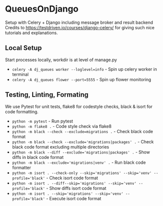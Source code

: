 # QueuesOnDjango
Setup with Celery + Django including message broker and result backend
Credits to https://testdriven.io/courses/django-celery/ for giving such nice tutorials and explanations.

## Local Setup

Start processes locally, workdir is at level of manage.py
- `celery -A dj_queues worker --loglevel=info` - Spin up celery worker in terminal
- `celery -A dj_queues flower --port=5555` - Spin up flower monitoring

## Testing, Linting, Formating
We use Pytest for unit tests, flake8 for codestyle checks, black & isort for code formatting.
- `python -m pytest` - Run pytest<br>
- `python -m flake8 .` - Code style check via flake8 <br>
- `python -m black --check --exclude=migrations .` - Check black code format <br>
- `python -m black --check --exclude='migrations|packages' .` - Check black code format excluding multiple directories <br>
- `python -m black --diff --exclude='migrations|packages' .` - Show diffs in black code format <br>
- `python -m black --exclude='migrations|venv' .` - Run black code formatter
- `python -m isort . --check-only --skip='migrations' --skip='venv' --profile='black'` - Check isort code format
- `python -m isort . --diff--skip='migrations' --skip='venv' --profile='black'` - Show diffs isort code format
- `python -m isort . --skip='migrations' --skip='venv' --profile='black'` - Execute isort code format
